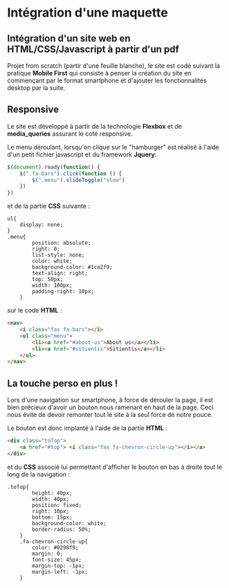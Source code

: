 # Intégration d'une maquette

## Intégration d'un site web en HTML/CSS/Javascript à partir d'un pdf

Projet from scratch (partir d'une feuille blanche), le site est codé suivant la pratique __Mobile First__ qui consiste à penser la création du site en commençant par le format smartphone et d'ajouter les fonctionnalités desktop par la suite.

## Responsive

Le site est développé à partir de la technologie __Flexbox__ et de __media_queries__ assurant le coté responsive.

Le menu déroulant, lorsqu'on clique sur le "hamburger" est réalisé à l'aide d'un petit fichier javascript et du framework __Jquery__:

```Javascript
$(document).ready(function() {
    $(".fa-bars").click(function () {
        $(".menu").slideToggle("slow")
    })
})
```
et de la partie __CSS__ suivante :
```css3
ul{
    display: none;
}
.menu{
        position: absolute;
        right: 0;
        list-style: none;
        color: white;
        background-color: #1ca2f9;
        text-align: right;
        top: 50px;
        width: 100px;
        padding-right: 10px;
    }
```
sur le code __HTML__ :
```HTML
<nav>
    <i class="fas fa-bars"></i>
    <ul class="menu">
        <li><a href="#about-us">About us</a></li>
        <li><a href="#sitientis">Sitientis</a></li>
    </ul>
</nav>
```

## La touche perso en plus !
Lors d'une navigation sur smartphone, à force de dérouler la page, il est bien précieux d'avoir un bouton nous ramenant en haut de la page. Ceci nous évite de devoir remonter tout le site à la seul force de notre pouce.

Le bouton est donc implanté à l'aide de la partie __HTML__ :
```HTML
<div class="toTop">
    <a href="#top"> <i class="fas fa-chevron-circle-up"></i></a>
</div>
```
et du __CSS__ associé lui permettant d'afficher le bouton en bas à droite tout le long de la navigation :

```css3
.toTop{
        height: 40px;
        width: 40px;
        position: fixed;
        right: 10px;
        bottom: 15px;
        background-color: white;
        border-radius: 50%;
    }
    .fa-chevron-circle-up{
        color: #0298f9;
        margin: 0;
        font-size: 45px;
        margin-top: -1px;
        margin-left: -1px;
    }
```
